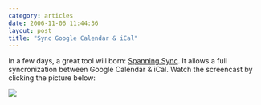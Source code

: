 ```yaml
---
category: articles
date: 2006-11-06 11:44:36
layout: post
title: "Sync Google Calendar & iCal"
---
```


<p>In a few days, a great tool will born: <a href="http://www.spanningsync.com/">Spanning Sync</a>. It allows a full syncronization between Google Calendar & iCal. Watch the screencast by clicking the picture below:</p><p><a href="http://spanningsync.com/screencasts/intro/"><img src="https://cdn.joaobordalo.com/images/static/blog/spanningsync.jpg"></a><p>
